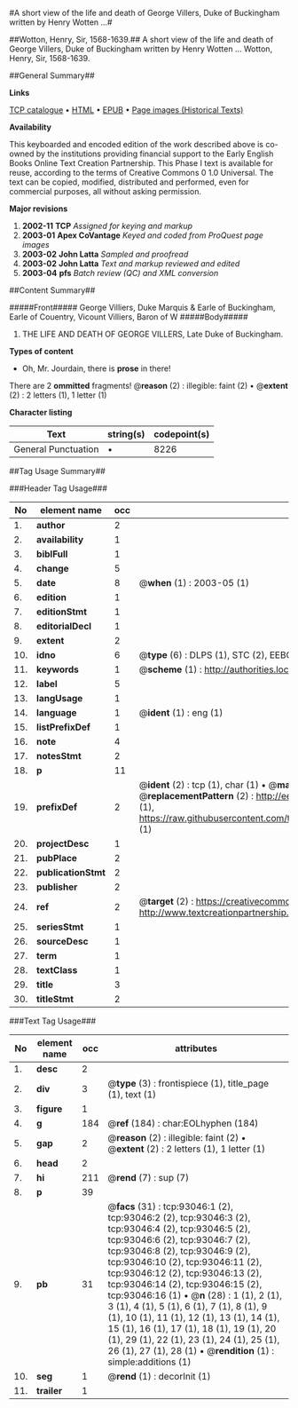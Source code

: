 #A short view of the life and death of George Villers, Duke of Buckingham written by Henry Wotten ...#

##Wotton, Henry, Sir, 1568-1639.##
A short view of the life and death of George Villers, Duke of Buckingham written by Henry Wotten ...
Wotton, Henry, Sir, 1568-1639.

##General Summary##

**Links**

[TCP catalogue](http://www.ota.ox.ac.uk/tcp/)  • 
[HTML](http://tei.it.ox.ac.uk/tcp/Texts-HTML/free/A67/A67129.html)  • 
[EPUB](http://tei.it.ox.ac.uk/tcp/Texts-EPUB/free/A67/A67129.epub) • 
[Page images (Historical Texts)](https://data.historicaltexts.jisc.ac.uk/view?pubId=eebo-12738322e&pageId=eebo-12738322e-93046-1)

**Availability**

This keyboarded and encoded edition of the
	       work described above is co-owned by the institutions
	       providing financial support to the Early English Books
	       Online Text Creation Partnership. This Phase I text is
	       available for reuse, according to the terms of Creative
	       Commons 0 1.0 Universal. The text can be copied,
	       modified, distributed and performed, even for
	       commercial purposes, all without asking permission.

**Major revisions**

1. __2002-11__ __TCP__ *Assigned for keying and markup*
1. __2003-01__ __Apex CoVantage__ *Keyed and coded from ProQuest page images*
1. __2003-02__ __John Latta__ *Sampled and proofread*
1. __2003-02__ __John Latta__ *Text and markup reviewed and edited*
1. __2003-04__ __pfs__ *Batch review (QC) and XML conversion*

##Content Summary##

#####Front#####
George Villiers, Duke Marquis & Earle of Buckingham, Earle of Couentry, Vicount Villiers, Baron of W
#####Body#####

1. THE LIFE AND DEATH OF GEORGE VILLERS, Late Duke of Buckingham.

**Types of content**

  * Oh, Mr. Jourdain, there is **prose** in there!

There are 2 **ommitted** fragments! 
 @__reason__ (2) : illegible: faint (2)  •  @__extent__ (2) : 2 letters (1), 1 letter (1)

**Character listing**


|Text|string(s)|codepoint(s)|
|---|---|---|
|General Punctuation|•|8226|

##Tag Usage Summary##

###Header Tag Usage###

|No|element name|occ|attributes|
|---|---|---|---|
|1.|__author__|2||
|2.|__availability__|1||
|3.|__biblFull__|1||
|4.|__change__|5||
|5.|__date__|8| @__when__ (1) : 2003-05 (1)|
|6.|__edition__|1||
|7.|__editionStmt__|1||
|8.|__editorialDecl__|1||
|9.|__extent__|2||
|10.|__idno__|6| @__type__ (6) : DLPS (1), STC (2), EEBO-CITATION (1), OCLC (1), VID (1)|
|11.|__keywords__|1| @__scheme__ (1) : http://authorities.loc.gov/ (1)|
|12.|__label__|5||
|13.|__langUsage__|1||
|14.|__language__|1| @__ident__ (1) : eng (1)|
|15.|__listPrefixDef__|1||
|16.|__note__|4||
|17.|__notesStmt__|2||
|18.|__p__|11||
|19.|__prefixDef__|2| @__ident__ (2) : tcp (1), char (1)  •  @__matchPattern__ (2) : ([0-9\-]+):([0-9IVX]+) (1), (.+) (1)  •  @__replacementPattern__ (2) : http://eebo.chadwyck.com/downloadtiff?vid=$1&page=$2 (1), https://raw.githubusercontent.com/textcreationpartnership/Texts/master/tcpchars.xml#$1 (1)|
|20.|__projectDesc__|1||
|21.|__pubPlace__|2||
|22.|__publicationStmt__|2||
|23.|__publisher__|2||
|24.|__ref__|2| @__target__ (2) : https://creativecommons.org/publicdomain/zero/1.0/ (1), http://www.textcreationpartnership.org/docs/. (1)|
|25.|__seriesStmt__|1||
|26.|__sourceDesc__|1||
|27.|__term__|1||
|28.|__textClass__|1||
|29.|__title__|3||
|30.|__titleStmt__|2||


###Text Tag Usage###

|No|element name|occ|attributes|
|---|---|---|---|
|1.|__desc__|2||
|2.|__div__|3| @__type__ (3) : frontispiece (1), title_page (1), text (1)|
|3.|__figure__|1||
|4.|__g__|184| @__ref__ (184) : char:EOLhyphen (184)|
|5.|__gap__|2| @__reason__ (2) : illegible: faint (2)  •  @__extent__ (2) : 2 letters (1), 1 letter (1)|
|6.|__head__|2||
|7.|__hi__|211| @__rend__ (7) : sup (7)|
|8.|__p__|39||
|9.|__pb__|31| @__facs__ (31) : tcp:93046:1 (2), tcp:93046:2 (2), tcp:93046:3 (2), tcp:93046:4 (2), tcp:93046:5 (2), tcp:93046:6 (2), tcp:93046:7 (2), tcp:93046:8 (2), tcp:93046:9 (2), tcp:93046:10 (2), tcp:93046:11 (2), tcp:93046:12 (2), tcp:93046:13 (2), tcp:93046:14 (2), tcp:93046:15 (2), tcp:93046:16 (1)  •  @__n__ (28) : 1 (1), 2 (1), 3 (1), 4 (1), 5 (1), 6 (1), 7 (1), 8 (1), 9 (1), 10 (1), 11 (1), 12 (1), 13 (1), 14 (1), 15 (1), 16 (1), 17 (1), 18 (1), 19 (1), 20 (1), 29 (1), 22 (1), 23 (1), 24 (1), 25 (1), 26 (1), 27 (1), 28 (1)  •  @__rendition__ (1) : simple:additions (1)|
|10.|__seg__|1| @__rend__ (1) : decorInit (1)|
|11.|__trailer__|1||
